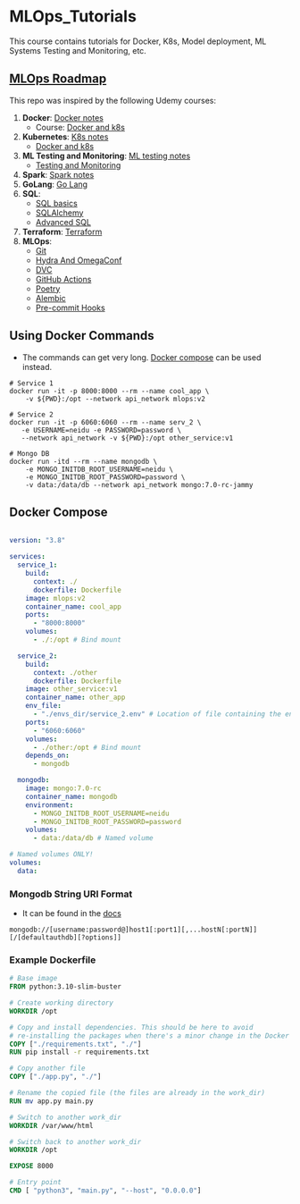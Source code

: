 # MLOps_Tutorials

This course contains tutorials for Docker, K8s, Model deployment, ML Systems Testing and Monitoring, etc.

## [MLOps Roadmap](https://roadmap.sh/mlops)

This repo was inspired by the following Udemy courses:

1. **Docker**: [Docker notes](https://github.com/chineidu/MLOps_Tutorials/tree/main/docker_notes)
   - Course: [Docker and k8s](https://www.udemy.com/course/docker-kubernetes-the-practical-guide/learn/practice/1244330/summary#overview)
2. **Kubernetes**: [K8s notes](https://github.com/chineidu/MLOps_Tutorials/tree/main/k8s_notes)
   - [Docker and k8s](https://www.udemy.com/course/docker-kubernetes-the-practical-guide/learn/practice/1244330/summary#overview)
3. **ML Testing and Monitoring**: [ML testing notes](https://github.com/chineidu/MLOps_Tutorials/tree/main/ml_testing)
   - [Testing and Monitoring](https://www.udemy.com/course/draft/2122690/learn/lecture/17718922?start=645#overview)
4. **Spark**: [Spark notes](https://github.com/chineidu/MLOps_Tutorials/tree/main/spark_notes)
5. **GoLang**: [Go Lang](https://github.com/chineidu/MLOps_Tutorials/blob/main/main/README.md)
6. **SQL**:
   - [SQL basics](https://github.com/chineidu/MLOps_Tutorials/blob/main/other_notes/sql_notes/README_sql.md)
   - [SQLAlchemy](https://github.com/chineidu/MLOps_Tutorials/blob/main/other_notes/sql_notes/README_orm.md)
   - [Advanced SQL](https://github.com/chineidu/MLOps_Tutorials/blob/main/other_notes/sql_notes/ADVANCED_SQL.md)
7. **Terraform**: [Terraform](https://github.com/chineidu/MLOps_Tutorials/blob/main/other_notes/IaC/Terraform/README.md)
8. **MLOps**:
   - [Git](https://github.com/chineidu/MLOps_Tutorials/blob/main/other_notes/others/git_readme.md)
   - [Hydra And OmegaConf](https://github.com/chineidu/MLOps_Tutorials/blob/main/other_notes/Automations/Hydra/README.md)
   - [DVC](https://github.com/chineidu/MLOps_Tutorials/blob/main/other_notes/Automations/DVC/README.md)
   - [GitHub Actions](https://github.com/chineidu/MLOps_Tutorials/blob/main/other_notes/Automations/Github_actions/README.md)
   - [Poetry](https://github.com/chineidu/MLOps_Tutorials/blob/main/other_notes/Poetry/README.md)
   - [Alembic](https://github.com/chineidu/MLOps_Tutorials/blob/main/other_notes/Alembic_notes/README.md)
   - [Pre-commit Hooks](https://github.com/chineidu/MLOps_Tutorials/blob/main/other_notes/Automations/Pre_commit/README.md)

## Using Docker Commands

- The commands can get very long. [Docker compose](#docker-compose) can be used instead.

```shell
# Service 1
docker run -it -p 8000:8000 --rm --name cool_app \
    -v ${PWD}:/opt --network api_network mlops:v2

# Service 2
docker run -it -p 6060:6060 --rm --name serv_2 \
   -e USERNAME=neidu -e PASSWORD=password \
   --network api_network -v ${PWD}:/opt other_service:v1

# Mongo DB
docker run -itd --rm --name mongodb \
    -e MONGO_INITDB_ROOT_USERNAME=neidu \
    -e MONGO_INITDB_ROOT_PASSWORD=password \
    -v data:/data/db --network api_network mongo:7.0-rc-jammy
```

## Docker Compose

```yaml

version: "3.8"

services:
  service_1:
    build:
      context: ./
      dockerfile: Dockerfile
    image: mlops:v2
    container_name: cool_app
    ports:
      - "8000:8000"
    volumes:
      - ./:/opt # Bind mount

  service_2:
    build:
      context: ./other
      dockerfile: Dockerfile
    image: other_service:v1
    container_name: other_app
    env_file:
      - "./envs_dir/service_2.env" # Location of file containing the env vars
    ports:
      - "6060:6060"
    volumes:
      - ./other:/opt # Bind mount
    depends_on:
      - mongodb

  mongodb:
    image: mongo:7.0-rc
    container_name: mongodb
    environment:
      - MONGO_INITDB_ROOT_USERNAME=neidu
      - MONGO_INITDB_ROOT_PASSWORD=password
    volumes:
      - data:/data/db # Named volume

# Named volumes ONLY!
volumes:
  data:
```

### Mongodb String URI Format

- It can be found in the [docs](https://www.mongodb.com/docs/manual/reference/connection-string/)

```shell
mongodb://[username:password@]host1[:port1][,...hostN[:portN]][/[defaultauthdb][?options]]
```

### Example Dockerfile

```Dockerfile
# Base image
FROM python:3.10-slim-buster

# Create working directory
WORKDIR /opt

# Copy and install dependencies. This should be here to avoid
# re-installing the packages when there's a minor change in the Docker image.
COPY ["./requirements.txt", "./"]
RUN pip install -r requirements.txt

# Copy another file
COPY ["./app.py", "./"]

# Rename the copied file (the files are already in the work_dir)
RUN mv app.py main.py

# Switch to another work_dir
WORKDIR /var/www/html

# Switch back to another work_dir
WORKDIR /opt

EXPOSE 8000

# Entry point
CMD [ "python3", "main.py", "--host", "0.0.0.0"]
```
